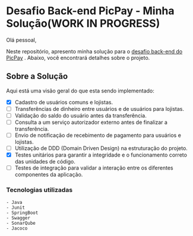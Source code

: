 # Desafio Back-end PicPay - Minha Solução(WORK IN PROGRESS)

Olá pessoal,

Neste repositório, apresento minha solução para
o [desafio back-end do PicPay](https://github.com/PicPay/picpay-desafio-backend?tab=readme-ov-file)
. Abaixo, você encontrará detalhes sobre o projeto.

## Sobre a Solução

Aqui está uma visão geral do que esta sendo implementado:

- [x] Cadastro de usuários comuns e lojistas.
- [ ] Transferências de dinheiro entre usuários e de usuários para lojistas.
- [ ] Validação do saldo do usuário antes da transferência.
- [ ] Consulta a um serviço autorizador externo antes de finalizar a
  transferência.
- [ ] Envio de notificação de recebimento de pagamento para usuários e lojistas.
- [ ] Utilização de DDD (Domain Driven Design) na estruturação do projeto.
- [x] Testes unitários para garantir a integridade e o funcionamento correto das
  unidades de código.
- [ ] Testes de integração para validar a interação entre os diferentes
  componentes da aplicação.

### Tecnologias utilizadas

    - Java
    - Junit
    - SpringBoot
    - Swagger
    - SonarQube
    - Jacoco
    